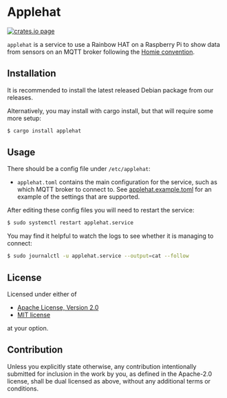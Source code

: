 # Applehat

[![crates.io page](https://img.shields.io/crates/v/applehat.svg)](https://crates.io/crates/applehat)

`applehat` is a service to use a Rainbow HAT on a Raspberry Pi to show data from sensors on an MQTT
broker following the [Homie convention](https://homieiot.github.io/).

## Installation

It is recommended to install the latest released Debian package from our releases.

Alternatively, you may install with cargo install, but that will require some more setup:

```sh
$ cargo install applehat
```

## Usage

There should be a config file under `/etc/applehat`:

- `applehat.toml` contains the main configuration for the service, such as which MQTT broker to
  connect to. See [applehat.example.toml](applehat.example.toml) for an example of the settings that
  are supported.

After editing these config files you will need to restart the service:

```sh
$ sudo systemctl restart applehat.service
```

You may find it helpful to watch the logs to see whether it is managing to connect:

```sh
$ sudo journalctl -u applehat.service --output=cat --follow
```

## License

Licensed under either of

- [Apache License, Version 2.0](http://www.apache.org/licenses/LICENSE-2.0)
- [MIT license](http://opensource.org/licenses/MIT)

at your option.

## Contribution

Unless you explicitly state otherwise, any contribution intentionally submitted for inclusion in the
work by you, as defined in the Apache-2.0 license, shall be dual licensed as above, without any
additional terms or conditions.
